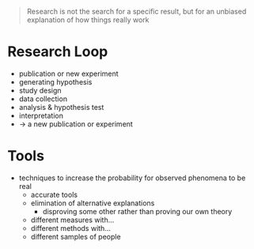 > Research is not the search for a specific result, but for an unbiased explanation of how things really work

# Research Loop
- publication or new experiment
- generating hypothesis
- study design
- data collection
- analysis & hypothesis test
- interpretation
- -> a new publication or experiment

# Tools
- techniques to increase the probability for observed phenomena to be real 
	- accurate tools
	- elimination of alternative explanations
		- disproving some other rather than proving our own theory
	- different measures with...
	- different methods with...
	- different samples of people
